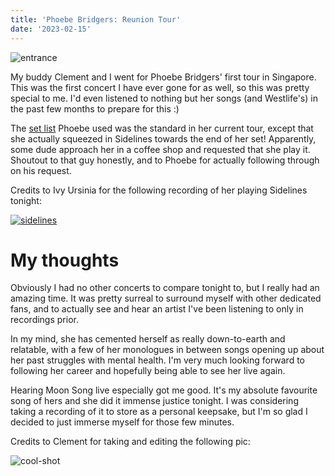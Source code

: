 ```yaml
---
title: 'Phoebe Bridgers: Reunion Tour'
date: '2023-02-15'
---
```


![entrance](/images/posts/shows/phoebe-bridgers2023/entrance.jpg)

My buddy Clement and I went for Phoebe Bridgers' first tour in Singapore. This was the first concert I have ever gone for as well, so this was pretty special to me. I'd even listened to nothing but her songs (and Westlife's) in the past few months to prepare for this :)

The [set list](https://www.setlist.fm/setlist/phoebe-bridgers/2023/esplanade-theatre-singapore-singapore-2bbaa88e.html) Phoebe used was the standard in her current tour, except that she actually squeezed in Sidelines towards the end of her set! Apparently, some dude approach her in a coffee shop and requested that she play it. Shoutout to that guy honestly, and to Phoebe for actually following through on his request.

Credits to Ivy Ursinia for the following recording of her playing Sidelines tonight:

[![sidelines](/images/posts/shows/phoebe-bridgers2023/sidelines.png)](https://www.youtube.com/watch?v=NxCEJLu6Ix8E)

# My thoughts

Obviously I had no other concerts to compare tonight to, but I really had an amazing time. It was pretty surreal to surround myself with other dedicated fans, and to actually see and hear an artist I've been listening to only in recordings prior.

In my mind, she has cemented herself as really down-to-earth and relatable, with a few of her monologues in between songs opening up about her past struggles with mental health. I'm very much looking forward to following her career and hopefully being able to see her live again.

Hearing Moon Song live especially got me good. It's my absolute favourite song of hers and she did it immense justice tonight. I was considering taking a recording of it to store as a personal keepsake, but I'm so glad I decided to just immerse myself for those few minutes.

Credits to Clement for taking and editing the following pic:

![cool-shot](/images/posts/shows/phoebe-bridgers2023/cool-shot.jpeg)
